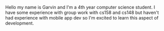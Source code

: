 Hello my name is Garvin and I'm a 4th year computer science student. I have some experience with group work with cs158 and cs148 but haven't had experience with mobile app dev so I'm excited to learn this aspect of development.
